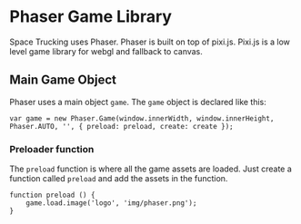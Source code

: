 # Phaser Game Library

Space Trucking uses Phaser. Phaser is built on top of pixi.js. Pixi.js is a low level game library for webgl and fallback to canvas.

## Main Game Object
Phaser uses a main object `game`. The `game` object is declared like this:

    var game = new Phaser.Game(window.innerWidth, window.innerHeight, Phaser.AUTO, '', { preload: preload, create: create });

### Preloader function
The `preload` function is where all the game assets are loaded. Just create a function called `preload` and add the assets in the function.

    function preload () {
        game.load.image('logo', 'img/phaser.png');
    }

